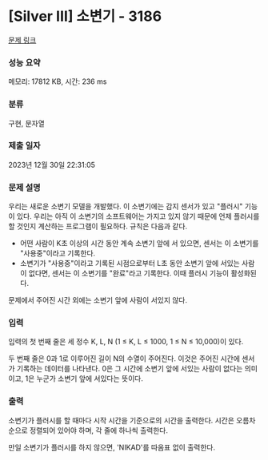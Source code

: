 # [Silver III] 소변기 - 3186 

[문제 링크](https://www.acmicpc.net/problem/3186) 

### 성능 요약

메모리: 17812 KB, 시간: 236 ms

### 분류

구현, 문자열

### 제출 일자

2023년 12월 30일 22:31:05

### 문제 설명

<p>우리는 새로운 소변기 모델을 개발했다. 이 소변기에는 감지 센서가 있고 "플러시" 기능이 있다. 우리는 아직 이 소변기의 소프트웨어는 가지고 있지 않기 때문에 언제 플러시를 할 것인지 계산하는 프로그램이 필요하다. 규칙은 다음과 같다.</p>

<ul>
	<li>어떤 사람이 K초 이상의 시간 동안 계속 소변기 앞에 서 있으면, 센서는 이 소변기를 "사용중"이라고 기록한다.</li>
	<li>소변기가 "사용중"이라고 기록된 시점으로부터 L초 동안 소변기 앞에 서있는 사람이 없다면, 센서는 이 소변기를 "완료"라고 기록한다. 이때 플러시 기능이 활성화된다.</li>
</ul>

<div>문제에서 주어진 시간 외에는 소변기 앞에 사람이 서있지 않다.</div>

### 입력 

 <p>입력의 첫 번째 줄은 세 정수 K, L, N (1 ≤ K, L ≤ 1000, 1 ≤ N ≤ 10,000)이 있다.</p>

<p>두 번째 줄은 0과 1로 이루어진 길이 N의 수열이 주어진다. 이것은 주어진 시간에 센서가 기록하는 데이터를 나타낸다. 0은 그 시간에 소변기 앞에 서있는 사람이 없다는 의미이고, 1은 누군가 소변기 앞에 서있다는 뜻이다.</p>

### 출력 

 <p>소변기가 플러시를 할 때마다 시작 시간을 기준으로의 시간을 출력한다. 시간은 오름차순으로 정렬되어 있어야 하며, 각 줄에 하나씩 출력한다.</p>

<p>만일 소변기가 플러시를 하지 않으면, 'NIKAD'를 따옴표 없이 출력한다.</p>


